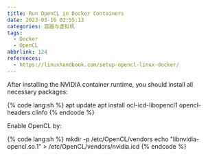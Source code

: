 ```yaml
---
title: Run OpenCL in Docker Containers
date: 2023-03-16 02:55:13
categories: 容器与虚拟机
tags:
  - Docker
  - OpenCL
abbrlink: 124
references:
  - https://linuxhandbook.com/setup-opencl-linux-docker/
---
```

After installing the NVIDIA container runtime, you should install all necessary packages:

{% code lang:sh %}
apt update
apt install ocl-icd-libopencl1 opencl-headers clinfo
{% endcode %}

Enable OpenCL by:

{% code lang:sh %}
mkdir -p /etc/OpenCL/vendors
echo "libnvidia-opencl.so.1" > /etc/OpenCL/vendors/nvidia.icd
{% endcode %}
